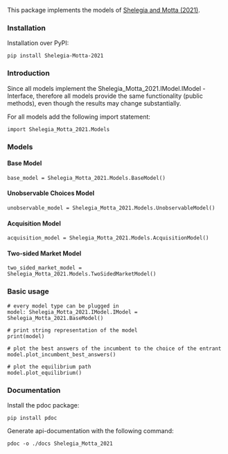 This package implements the models of [Shelegia and Motta (2021)](shelegia_motta_2021.pdf).

### Installation
Installation over PyPI:
```
pip install Shelegia-Motta-2021
```

### Introduction
Since all models implement the Shelegia_Motta_2021.IModel.IModel - Interface, therefore all models provide the same functionality (public methods), even though the results may change substantially.

For all models add the following import statement:
```
import Shelegia_Motta_2021.Models
```

### Models
#### Base Model
```
base_model = Shelegia_Motta_2021.Models.BaseModel()
```

#### Unobservable Choices Model
```
unobservable_model = Shelegia_Motta_2021.Models.UnobservableModel()
```

#### Acquisition Model
```
acquisition_model = Shelegia_Motta_2021.Models.AcquisitionModel()
```

#### Two-sided Market Model
```
two_sided_market_model = Shelegia_Motta_2021.Models.TwoSidedMarketModel()
```

### Basic usage
```
# every model type can be plugged in
model: Shelegia_Motta_2021.IModel.IModel = Shelegia_Motta_2021.BaseModel()

# print string representation of the model
print(model)

# plot the best answers of the incumbent to the choice of the entrant
model.plot_incumbent_best_answers()

# plot the equilibrium path
model.plot_equilibrium()
```

### Documentation
Install the pdoc package:
```
pip install pdoc
```
Generate api-documentation with the following command:
```
pdoc -o ./docs Shelegia_Motta_2021
```